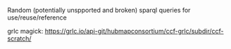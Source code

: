 Random (potentially unspported and broken) sparql queries for use/reuse/reference

grlc magick: <https://grlc.io/api-git/hubmapconsortium/ccf-grlc/subdir/ccf-scratch/>
